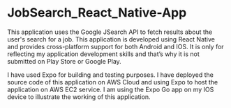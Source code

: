 # JobSearch_React_Native-App

This application uses the Google JSearch API to fetch results about the user's search for a job. This application is developed using React Native and provides cross-platform support for both Android and IOS. It is only for reflecting my application development skills and that’s why it is not submitted on Play Store or Google Play.

I have used Expo for building and testing purposes. I have deployed the source code of this application on AWS Cloud and using Expo to host the application on AWS EC2 service. I am using the Expo Go app on my IOS device to illustrate the working of this application.


